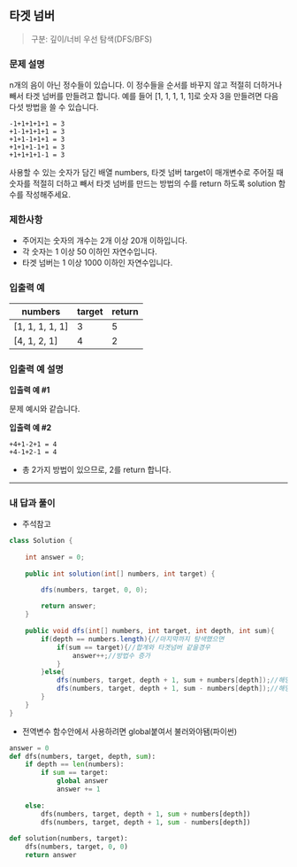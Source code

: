 ## 타겟 넘버

> 구분: 깊이/너비 우선 탐색(DFS/BFS)

### 문제 설명

n개의 음이 아닌 정수들이 있습니다. 이 정수들을 순서를 바꾸지 않고 적절히 더하거나 빼서 타겟 넘버를 만들려고 합니다. 예를 들어 [1, 1, 1, 1, 1]로 숫자 3을 만들려면 다음 다섯 방법을 쓸 수 있습니다.

```
-1+1+1+1+1 = 3
+1-1+1+1+1 = 3
+1+1-1+1+1 = 3
+1+1+1-1+1 = 3
+1+1+1+1-1 = 3
```

사용할 수 있는 숫자가 담긴 배열 numbers, 타겟 넘버 target이 매개변수로 주어질 때 숫자를 적절히 더하고 빼서 타겟 넘버를 만드는 방법의 수를 return 하도록 solution 함수를 작성해주세요.

### 제한사항

- 주어지는 숫자의 개수는 2개 이상 20개 이하입니다.
- 각 숫자는 1 이상 50 이하인 자연수입니다.
- 타겟 넘버는 1 이상 1000 이하인 자연수입니다.

### 입출력 예

| numbers         | target | return |
| --------------- | ------ | ------ |
| [1, 1, 1, 1, 1] | 3      | 5      |
| [4, 1, 2, 1]    | 4      | 2      |

### 입출력 예 설명

**입출력 예 #1**

문제 예시와 같습니다.

**입출력 예 #2**

```
+4+1-2+1 = 4
+4-1+2-1 = 4
```

- 총 2가지 방법이 있으므로, 2를 return 합니다.

---

### 내 답과 풀이

- 주석참고

```java
class Solution {
    
    int answer = 0;
    
    public int solution(int[] numbers, int target) {

        dfs(numbers, target, 0, 0);
        
        return answer;
    }
    
    public void dfs(int[] numbers, int target, int depth, int sum){
        if(depth == numbers.length){//마지막까지 탐색했으면
            if(sum == target){//합계와 타겟넘버 같을경우
                answer++;//방법수 증가
            }
        }else{
            dfs(numbers, target, depth + 1, sum + numbers[depth]);//해당 노드 값 더하고 다음 값 탐색
            dfs(numbers, target, depth + 1, sum - numbers[depth]);//해당 노드 값 빼고 다음 값 탐색
        }
    }
}
```

- 전역변수 함수안에서 사용하려면 global붙여서 불러와야됌(파이썬)

```python
answer = 0
def dfs(numbers, target, depth, sum):
    if depth == len(numbers):
        if sum == target:
            global answer
            answer += 1
                
    else:
        dfs(numbers, target, depth + 1, sum + numbers[depth])
        dfs(numbers, target, depth + 1, sum - numbers[depth])
        
def solution(numbers, target):
    dfs(numbers, target, 0, 0)
    return answer
```



